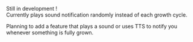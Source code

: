 Still in development !  
Currently plays sound notification randomly instead of each growth cycle.  

Planning to add a feature that plays a sound or uses TTS to notify you whenever something is fully grown.
